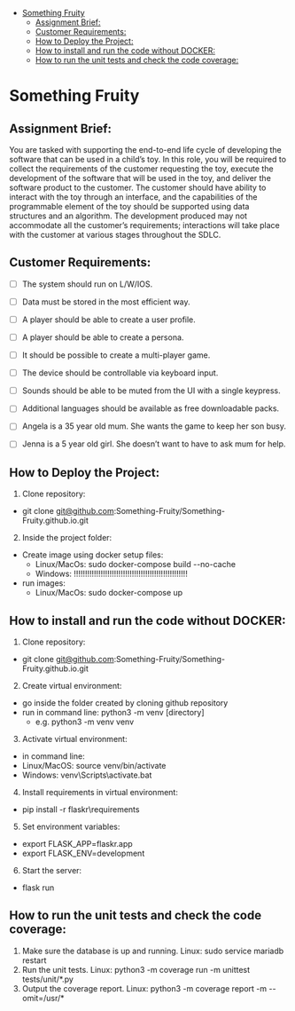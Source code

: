 - [Something Fruity](#something-fruity)
  - [Assignment Brief:](#assignment-brief)
  - [Customer Requirements:](#customer-requirements)
  - [How to Deploy the Project:](#how-to-deploy-the-project)
  - [How to install and run the code without DOCKER:](#how-to-install-and-run-the-code-without-docker)
  - [How to run the unit tests and check the code coverage:](#how-to-run-the-unit-tests-and-check-the-code-coverage)


# Something Fruity

## Assignment Brief:
You are tasked with supporting the end-to-end life cycle of developing the software that can be used in a child’s toy. 
In this role, you will be required to collect the requirements of the customer requesting the toy, execute the 
development of the software that will be used in the toy, and deliver the software product to the customer. 
The customer should have ability to interact with the toy through an interface, and the capabilities of the 
programmable element of the toy should be supported using data structures and an algorithm. The development 
produced may not accommodate all the customer’s requirements; interactions will take place with the customer at 
various stages throughout the SDLC. 

## Customer Requirements:  
- [ ] The system should run on L/W/IOS.  
- [ ] Data must be stored in the most efficient way.

- [ ] A player should be able to create a user profile.  
- [ ] A player should be able to create a persona.   
- [ ] It should be possible to create a multi-player game.

- [ ] The device should be controllable via keyboard input.  
- [ ] Sounds should be able to be muted from the UI with a single keypress.  
- [ ] Additional languages should be available as free downloadable packs.

- [ ] Angela is a 35 year old mum. She wants the game to keep her son busy.  
- [ ] Jenna is a 5 year old girl. She doesn’t want to have to ask mum for help.

## How to Deploy the Project:

1. Clone repository:
 - git clone git@github.com:Something-Fruity/Something-Fruity.github.io.git
2. Inside the project folder:
 - Create image using docker setup files:
   - Linux/MacOs: sudo docker-compose build --no-cache
   - Windows: !!!!!!!!!!!!!!!!!!!!!!!!!!!!!!!!!!!!!!!!!!!!!!!!!!!
 - run images: 
   - Linux/MacOs: sudo docker-compose up
<!---  - Linux/MacOs: sudo docker run -p 5000:5000 something-fruitygithubio_flask-app -->


## How to install and run the code without DOCKER:

1. Clone repository:
 - git clone git@github.com:Something-Fruity/Something-Fruity.github.io.git
2. Create virtual environment:
 - go inside the folder created by cloning github repository
 - run in command line: python3 -m venv [directory]
   - e.g. python3 -m venv venv
3. Activate virtual environment:
 - in command line: 
  - Linux/MacOS: source venv/bin/activate
  - Windows: venv\Scripts\activate.bat
4. Install requirements in virtual environment:
 - pip install -r flaskr\requirements
5. Set environment variables:
 - export FLASK_APP=flaskr.app
 - export FLASK_ENV=development
6. Start the server:
 - flask run


## How to run the unit tests and check the code coverage:

1. Make sure the database is up and running.
   Linux:  sudo service mariadb restart
2. Run the unit tests.
   Linux:  python3 -m coverage run -m unittest tests/unit/*.py
3. Output the coverage report.
   Linux:  python3 -m coverage report -m --omit=/usr/* 
